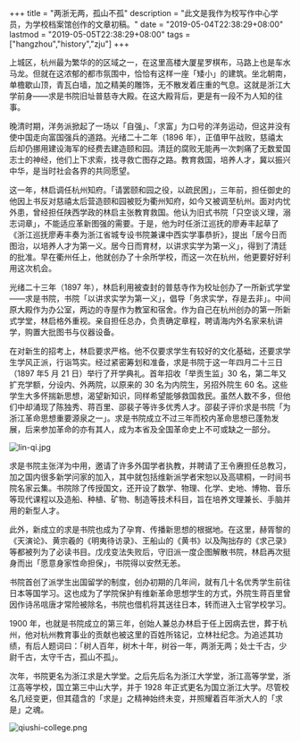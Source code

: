 +++
title = "两浙无两，孤山不孤"
description = "此文是我作为校写作中心学员，为学校档案馆创作的文章初稿。"
date = "2019-05-04T22:38:29+08:00"
lastmod = "2019-05-05T22:38:29+08:00"
tags = ["hangzhou","history","zju"]
+++

上城区，杭州最为繁华的的区域之一，在这里高楼大厦星罗棋布，马路上也是车水马龙。但就在这浓郁的都市氛围中，恰恰有这样一座「矮小」的建筑。坐北朝南，单檐歇山顶，青瓦白墙，加之精美的雕饰，无不散发着庄重的气息。这就是浙江大学前身——求是书院旧址普慈寺大殿。在这大殿背后，更是有一段不为人知的往事。

晚清时期，洋务派掀起了一场以「自强」、「求富」为口号的洋务运动，但这并没有使中国走向富国强兵的道路。光绪二十二年（1896 年），正值甲午战败，慈禧太后却仍挪用建设海军的经费去建造颐和园。清廷的腐败无能再一次刺痛了无数爱国志士的神经，他们上下求索，找寻救亡图存之路。教育救国，培养人才，冀以振兴中华，是当时社会各界的共同愿望。

这一年，林启调任杭州知府。「请罢颐和园之役，以疏民困」，三年前，担任御史的他因上书反对慈禧太后营造颐和园被贬为衢州知府，如今又被调至杭州。面对内忧外患，曾经担任陕西学政的林启主张教育救国。他认为旧式书院「只空谈义理，溺志词章」，不能适应革新图强的需要。于是，他为时任浙江巡抚的廖寿丰起草了《浙江巡抚廖寿丰奏为浙江省城专设书院兼课中西实学事恭折》，提出「居今日而图治，以培养人才为第一义。居今日而育材，以讲求实学为第一义」，得到了清廷的批准。早在衢州任上，他就创办了十余所学校，而这一次在杭州，他更要好好利用这次机会。

光绪二十三年（1897 年），林启利用被查封的普慈寺作为校址创办了一所新式学堂——求是书院，书院「以讲求实学为第一义」，倡导「务求实学，存是去非」。中间原大殿作为办公室，两边的寺屋作为教室和宿舍。作为自己在杭州创办的第一所新式学堂，林启格外重视。亲自担任总办，负责确定章程，聘请海内外名家来杭讲学，购置大批图书与仪器设备。

在对新生的招考上，林启要求严格。他不仅要求学生有较好的文化基础，还要求学生学风正派，行诣笃实。经过紧密筹划和准备，求是书院于这一年四月二十三日（1897 年5 月 21 日）举行了开学典礼。首年招收「举贡生监」30 名，第二年又扩充学额，分设内、外两院，以原来的 30 名为内院生，另招外院生 60 名。这些学生大多怀揣新思想，渴望新知识，同样希望能够救国救民。虽然人数不多，但他们中却涌现了陈独秀、蒋百里、邵裴子等许多优秀人才。邵裴子评价求是书院「为浙江革命思想重要源泉之一」。求是书院成立不过三年而校内革命思想已蓬勃发展，后来参加革命的亦有其人，成为本省及全国革命史上不可或缺之一部分。

![lin-qi.jpg](/images/lin-qi.jpg "林启")

求是书院主张洋为中用，邀请了许多外国学者执教，并聘请了王令赓担任总教习，加之国内很多新学问家的加入，其中就包括维新派学者宋恕以及高啸桐，一时间书院名家云集。书院除了传授国文，还开设了数学、物理、化学、史地、博物、音乐等现代课程以及造船、种植、矿物、制造等技术科目，旨在培养文理兼长、手脑并用的新型人才。

此外，新成立的求是书院也成为了孕育、传播新思想的根据地。在这里，赫胥黎的《天演论》、黄宗羲的《明夷待访录》、王船山的《黄书》以及陶拙存的《求己录》等都被列为了必读书目。戊戌变法失败后，守旧派一度企图解散书院，林启再次挺身而出「愿意身家性命担保」，书院得以安然无恙。

书院首创了派学生出国留学的制度，创办初期的几年间，就有几十名优秀学生前往日本等国学习。这也成为了学院保护有维新革命思想学生的方式，外院生蒋百里曾因作诗吊唁唐才常险被除名，书院也借机将其送往日本，转而进入士官学校学习。

1900 年，也就是书院成立的第三年，创始人兼总办林启于任上因病去世，葬于杭州，他对杭州教育事业的贡献也被这里的百姓所铭记，立林社纪念。为追述其功绩，有后人题词曰：「树人百年，树木十年，树谷一年，两浙无两；处士千古，少尉千古，太守千古，孤山不孤」。

次年，书院更名为浙江求是大学堂。之后先后名为浙江大学堂，浙江高等学堂，浙江高等学校，国立第三中山大学，并于 1928 年正式更名为国立浙江大学。尽管校名几经变更，但其蕴含的「求是」之精神始终未变，并照耀着百年浙大人的「求是」之魂。

![qiushi-college.png](/images/qiushi-college.png "求是书院旧址")